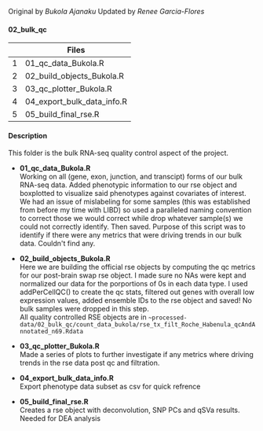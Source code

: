 Original by *Bukola Ajanaku*
Updated by *Renee Garcia-Flores*

#### 02_bulk_qc ####

|   |       Files     |
|---| --------------- |
| 1 | 01_qc_data_Bukola.R |
| 2 | 02_build_objects_Bukola.R | 
| 3 | 03_qc_plotter_Bukola.R | 
| 4 | 04_export_bulk_data_info.R |
| 5 | 05_build_final_rse.R |

#### Description ####

This folder is the bulk RNA-seq quality control aspect of the project.

- **01_qc_data_Bukola.R**       
Working on all (gene, exon, junction, and transcipt) forms of our bulk RNA-seq data. Added phenotypic information to our rse object and boxplotted to visualize said phenotypes against covariates of interest. We had an issue of mislabeling for some samples (this was established from before my time with LIBD) so used a paralleled naming convention to correct those we would correct while drop whatever sample(s) we could not correctly identify. Then saved. Purpose of this script was to identify if there were any metrics that were driving trends in our bulk data. Couldn't find any.

- **02_build_objects_Bukola.R**        
Here we are building the official rse objects by computing the qc metrics for our post-brain swap rse object. I made sure no NAs were kept and normalized our data for the porportions of 0s in each data type. I used addPerCellQC() to create the qc stats, filtered out genes with overall low expression values, added ensemble IDs to the rse object and saved! No bulk samples were dropped in this step.   
All quality controlled RSE objects are in  `~processed-data/02_bulk_qc/count_data_bukola/rse_tx_filt_Roche_Habenula_qcAndAnnotated_n69.Rdata`

- **03_qc_plotter_Bukola.R**        
Made a series of plots to further investigate if any metrics where driving trends in the rse data post qc and filtration.

- **04_export_bulk_data_info.R**  
Export phenotype data subset as csv for quick refrence

- **05_build_final_rse.R**  
Creates a rse object with deconvolution, SNP PCs and qSVa results. Needed for DEA analysis



